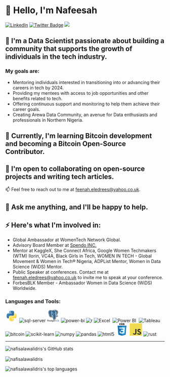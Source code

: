 # 👋 Hello, I'm Nafeesah

[![LinkedIn](https://img.shields.io/badge/-LinkedIn-blue?style=flat&logo=linkedin&logoColor=white)](https://www.linkedin.com/in/nafisa-lawal-idris/)
[![Twitter Badge](https://img.shields.io/badge/-@FeenahNafeesah-1ca0f1?style=for-the-badge&logo=twitter&logoColor=white)](https://twitter.com/FeenahNafeesah)
[![](https://img.shields.io/badge/Medium-12100E?style=for-the-badge&logo=medium&logoColor=white)](https://medium.com/@nafisaidris413) 

## 👀 I'm a Data Scientist passionate about building a community that supports the growth of individuals in the tech industry.

### My goals are:

- Mentoring individuals interested in transitioning into or advancing their careers in tech by 2024.
- Providing my mentees with access to job opportunities and other benefits related to tech.
- Offering continuous support and monitoring to help them achieve their career goals.
- Creating Arewa Data Community, an avenue for Data enthusiasts and professionals in Northern Nigeria.

## 🌱 Currently, I'm learning Bitcoin development and becoming a Bitcoin Open-Source Contributor.

## 💞️ I'm open to collaborating on open-source projects and writing tech articles.

📫 Feel free to reach out to me at feenah.eledrees@yahoo.co.uk.

## 💬 Ask me anything, and I'll be happy to help.

## ⚡️ Here's what I'm involved in:

- Global Ambassador at WomenTech Network Global.
- Advisory Board Member at [Spendo INC.](https://github.com/Spendoware)
- Mentor at KaggleX, She Connect Africa, Google Women Techmakers (WTM) Ilorin, VC4A, Black Girls in Tech, WOMEN IN TECH - Global Movement & Women in Tech® Nigeria, ADPList Mentor, Women in Data Science (WiDS) Mentor.
- Public Speaker at conferences. Contact me at feenah.eledrees@yahoo.co.uk to invite me to speak at your conference.
- ForbesBLK Member - Ambassador Women in Data Science (WiDS) Worldwide.

<h3 align="left">Languages and Tools:</h3>
<p align="left">
  <img src="https://raw.githubusercontent.com/devicons/devicon/master/icons/python/python-original.svg" alt="python" width="40" height="40"/>
  <img src="https://www.svgrepo.com/show/303229/microsoft-sql-server-logo.svg" alt="sql-server" width="40" height="40"/>
  <img src="https://raw.githubusercontent.com/devicons/devicon/master/icons/postgresql/postgresql-original-wordmark.svg" alt="postgresql" width="40" height="40"/>
  <img src="https://www.vectorlogo.zone/logos/microsoft_powerbi/microsoft_powerbi-icon.svg" alt="power-bi" width="40" height="40"/>
  <img src="https://www.vectorlogo.zone/logos/r-project/r-project-icon.svg" alt="r" width="40" height="40"/>
  <img src="ex.png" title="Java" alt="Excel" width="40" height="40"/>&nbsp;
  <img src="bi.png" title="power-bi" alt="Power BI" width="40" height="40"/>&nbsp;
  <img src="tableau.png" title="tableau" alt="Tableau" width="40" height="40"/>
  <img src="https://upload.wikimedia.org/wikipedia/commons/4/46/Bitcoin.svg" alt="bitcoin" width="40" height="40"/>
  <img src="https://upload.wikimedia.org/wikipedia/commons/0/05/Scikit_learn_logo_small.svg" alt="scikit-learn" width="40" height="40"/>
  <img src="https://upload.wikimedia.org/wikipedia/commons/1/1a/NumPy_logo.svg" alt="numpy" width="40" height="40"/>
  <img src="https://upload.wikimedia.org/wikipedia/commons/e/ed/Pandas_logo.svg" alt="pandas" width="40" height="40"/>
  <img src="https://upload.wikimedia.org/wikipedia/commons/3/38/HTML5_Badge.svg" alt="html5" width="40" height="40"/>
  <img src="https://raw.githubusercontent.com/devicons/devicon/master/icons/css3/css3-original-wordmark.svg" alt="css3" width="40" height="40"/>
  <img src="https://raw.githubusercontent.com/devicons/devicon/master/icons/javascript/javascript-original.svg" alt="javascript" width="40" height="40"/>
  <img src="https://www.rust-lang.org/logos/rust-logo-512x512.png" alt="rust" width="40" height="40"/>
</p>

---

![nafisalawalidris's GitHub stats](https://github-readme-stats.vercel.app/api?username=nafisalawalidris&show_icons=true&include_all_commits=true&hide_border=true)

<p><img align="center" src="https://github-readme-streak-stats.herokuapp.com/?user=yczar&theme=onedark" alt="nafisalawalidris" /></p> 

![nafisalawalidris's top languages](https://github-readme-stats.vercel.app/api/top-langs/?username=nafisalawalidris&langs_count=8&layout=compact&hide_border=true)
